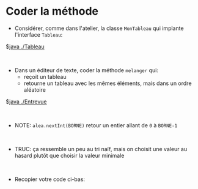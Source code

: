 <style>
pre > code {
    -webkit-touch-callout: text;
    -webkit-user-select: text;
    -khtml-user-select: text;
    -moz-user-select: text;
    -ms-user-select: text;
    user-select: text;
}
</style>


# Coder la méthode

* Considérer, comme dans l'atelier, la classe `MonTableau` qui implante l'interface `Tableau`:

$[java ./Tableau]()

<br>

* Dans un éditeur de texte, coder la méthode `melanger` qui:
    * reçoit un tableau 
    * retourne un tableau avec les mêmes éléments, mais dans un ordre aléatoire

$[java ./Entrevue]()

<br>

* NOTE: `alea.nextInt(BORNE)` retour un entier allant de `0` à `BORNE-1`

<br>

* TRUC: ça ressemble un peu au tri naïf, mais on choisit une valeur au hasard plutôt que choisir la valeur minimale

<br>

* Recopier votre code ci-bas:


